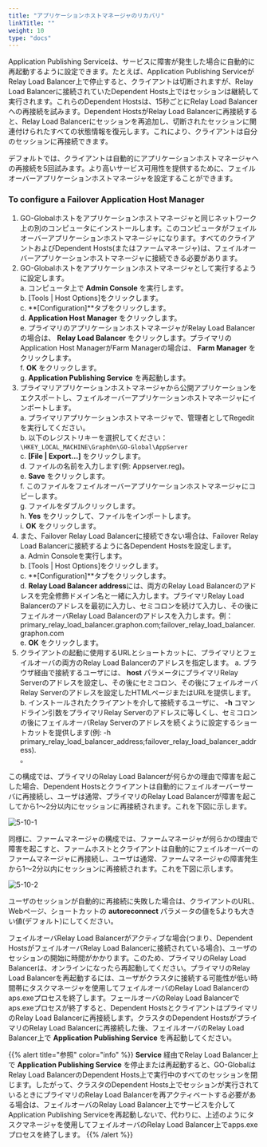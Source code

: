 ```yaml
---
title: "アプリケーションホストマネージャのリカバリ"
linkTitle: ""
weight: 10
type: "docs"
---
```

Application Publishing Serviceは、サービスに障害が発生した場合に自動的に再起動するように設定できます。たとえば、Application Publishing ServiceがRelay Load Balancer上で停止すると、クライアントは切断されますが、Relay Load Balancerに接続されていたDependent Hosts上ではセッションは継続して実行されます。これらのDependent Hostsは、15秒ごとにRelay Load Balancerへの再接続を試みます。Dependent HostsがRelay Load Balancerに再接続すると、Relay Load Balancerにセッションを再追加し、切断されたセッションに関連付けられたすべての状態情報を復元します。これにより、クライアントは自分のセッションに再接続できます。

デフォルトでは、クライアントは自動的にアプリケーションホストマネージャへの再接続を5回試みます。より高いサービス可用性を提供するために、フェイルオーバーアプリケーションホストマネージャを設定することができます。

### To configure a Failover Application Host Manager 

1. GO-Globalホストをアプリケーションホストマネージャと同じネットワーク上の別のコンピュータにインストールします。このコンピュータがフェイルオーバーアプリケーションホストマネージャになります。すべてのクライアントおよびDependent Hosts(またはファームマネージャ)は、フェイルオーバーアプリケーションホストマネージャに接続できる必要があります。
2. GO-Globalホストをアプリケーションホストマネージャとして実行するように設定します。<br>
	a. コンピュータ上で **Admin Console** を実行します。<br>
	b. [Tools | Host Options]をクリックします。<br>
	c. **[Configuration]**タブをクリックします。<br>
	d. **Application Host Manager** をクリックします。<br> 
	e. プライマリのアプリケーションホストマネージャがRelay Load Balancerの場合は、 **Relay Load Balancer** をクリックします。プライマリのApplication Host ManagerがFarm Managerの場合は、 **Farm Manager** をクリックします。<br>
	f. **OK** をクリックします。<br>
	g. **Application Publishing Service** を再起動します。<br>
3. プライマリアプリケーションホストマネージャから公開アプリケーションをエクスポートし、フェイルオーバーアプリケーションホストマネージャにインポートします。<br>
	a. プライマリアプリケーションホストマネージャで、管理者としてRegeditを実行してください。<br>
	b. 以下のレジストリキーを選択してください：`\HKEY_LOCAL_MACHINE\GraphOn\GO-Global\AppServer`<br>
	c. **[File | Export…]** をクリックします。<br>
	d. ファイルの名前を入力します(例: Appserver.reg)。<br>
	e. **Save** をクリックします。<br>
	f. このファイルをフェイルオーバーアプリケーションホストマネージャにコピーします。<br>
    	g. ファイルをダブルクリックします。<br>
	h. **Yes** をクリックして、ファイルをインポートします。<br>
	i. **OK** をクリックします。<br>
4. また、Failover Relay Load Balancerに接続できない場合は、Failover Relay Load Balancerに接続するように各Dependent Hostsを設定します。<br>
	a. Admin Consoleを実行します。<br>
	b. [Tools | Host Options]をクリックします。<br>
	c. **[Configuration]**タブをクリックします。<br>
	d. **Relay Load Balancer address**には、両方のRelay Load Balancerのアドレスを完全修飾ドメイン名と一緒に入力します。プライマリRelay Load Balancerのアドレスを最初に入力し、セミコロンを続けて入力し、その後にフェイルオーバRelay Load Balancerのアドレスを入力します。例：primary_relay_load_balancer.graphon.com;failover_relay_load_balancer.graphon.com<br>
	e. **OK** をクリックします。
5. クライアントの起動に使用するURLとショートカットに、プライマリとフェイルオーバの両方のRelay Load Balancerのアドレスを指定します。
	a. ブラウザ経由で接続するユーザには、 **host** パラメータにプライマリRelay Serverのアドレスを設定し、その後にセミコロン、その後にフェイルオーバRelay Serverのアドレスを設定したHTMLページまたはURLを提供します。
	b. インストールされたクライアントを介して接続するユーザに、 **-h** コマンドライン引数をプライマリRelay Serverのアドレスに等しくし、セミコロンの後にフェイルオーバRelay Serverのアドレスを続くように設定するショートカットを提供します(例: -h primary_relay_load_balancer_address;failover_relay_load_balancer_address).<br>。

この構成では、プライマリのRelay Load Balancerが何らかの理由で障害を起こした場合、Dependent Hostsとクライアントは自動的にフェイルオーバーサーバに再接続し、ユーザは通常、プライマリのRelay Load Balancerが障害を起こしてから1～2分以内にセッションに再接続されます。これを下図に示します。

![5-10-1](/img/5-10-1.png) 

同様に、ファームマネージャの構成では、ファームマネージャが何らかの理由で障害を起こすと、ファームホストとクライアントは自動的にフェイルオーバーのファームマネージャに再接続し、ユーザは通常、ファームマネージャの障害発生から1～2分以内にセッションに再接続されます。これを下図に示します。

![5-10-2](/img/5-10-2.png) 

ユーザのセッションが自動的に再接続に失敗した場合は、クライアントのURL、Webページ、ショートカットの **autoreconnect** パラメータの値を5よりも大きい値(デフォルト)にしてください。

フェイルオーバRelay Load Balancerがアクティブな場合(つまり、Dependent HostsがフェイルオーバRelay Load Balancerに接続されている場合)、ユーザのセッションの開始に時間がかかります。このため、プライマリのRelay Load Balancerは、オンラインになったら再起動してください。プライマリのRelay Load Balancerを再起動するには、ユーザがクラスタに接続する可能性が低い時間帯にタスクマネージャを使用してフェイルオーバのRelay Load Balancerのaps.exeプロセスを終了します。フェールオーバのRelay Load Balancerでaps.exeプロセスが終了すると、Dependent HostsとクライアントはプライマリのRelay Load Balancerに再接続します。クラスタのDependent HostsがプライマリのRelay Load Balancerに再接続した後、フェイルオーバのRelay Load Balancer上で **Application Publishing Service** を再起動してください。

{{% alert title="参照" color="info" %}}
 **Service** 経由でRelay Load Balancer上で **Application Publishing Service** を停止または再起動すると、GO-GlobalはRelay Load BalancerのDependent Hosts上で実行中のすべてのセッションを閉じます。したがって、クラスタのDependent Hosts上でセッションが実行されているときにプライマリのRelay Load Balancerを再アクティベートする必要がある場合は、フェイルオーバのRelay Load Balancer上でサービスを介してApplication Publishing Serviceを再起動しないで、代わりに、上述のようにタスクマネージャを使用してフェイルオーバのRelay Load Balancer上でapps.exeプロセスを終了します。
{{% /alert %}}
